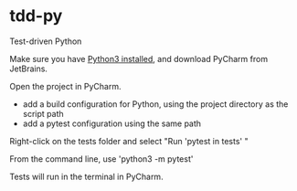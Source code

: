 # tdd-py
Test-driven Python

Make sure you have [Python3 installed](https://docs.python-guide.org/starting/install3/osx/), and download PyCharm from JetBrains.

Open the project in PyCharm.

* add a build configuration for Python, using the project directory as the script path
* add a pytest configuration using the same path

Right-click on the tests folder and select "Run 'pytest in tests' "

From the command line, use 'python3 -m pytest'

Tests will run in the terminal in PyCharm.
